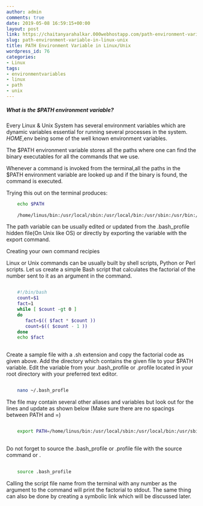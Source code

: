 ```yaml
---
author: admin
comments: true
date: 2019-05-08 16:59:15+00:00
layout: post
link: https://chaitanyarahalkar.000webhostapp.com/path-environment-variable-in-linux-unix/
slug: path-environment-variable-in-linux-unix
title: PATH Environment Variable in Linux/Unix
wordpress_id: 76
categories:
- Linux
tags:
- environmentvariables
- linux
- path
- unix
---
```


##### What is the $PATH environment variable?

Every Linux & Unix System has several environment variables which are dynamic variables essential for running several processes in the system.
$HOME,$env being some of the well known environment variables.

The $PATH environment variable stores all the paths where one can find the binary executables for all the commands that we use.

Whenever a command is invoked from the terminal,all the paths in the $PATH environment variable are looked up and if the binary is found, the command is executed.

Trying this out on the terminal produces:

```bash
    echo $PATH
    
    /home/linus/bin:/usr/local/sbin:/usr/local/bin:/usr/sbin:/usr/bin:/sbin:/bin

```

The path variable can be usually edited or updated from the .bash_profile hidden file(On Unix like OS) or directly by exporting the variable with the export command.

Creating your own command recipies

Linux or Unix commands can be usually built by shell scripts, Python or Perl scripts.
Let us create a simple Bash script that calculates the factorial of the number sent to it as an argument in the command.

```bash  

    #!/bin/bash
    count=$1 
    fact=1
    while [ $count -gt 0 ] 
    do
       fact=$(( $fact * $count ))
       count=$(( $count - 1 ))
    done
    echo $fact
    
```

Create a sample file with a  .sh extension and copy the factorial code as given above.
Add the directory which contains the given file to your $PATH variable. Edit the variable from your .bash_profile or .profile located in your root directory with your preferred text editor.


```bash

    nano ~/.bash_profle
```

The file may contain several other aliases and variables but look out for the lines and update 
as shown below
(Make sure there are no spacings between PATH and =)



```bash

    export PATH=/home/linus/bin:/usr/local/sbin:/usr/local/bin:/usr/sbin:/usr/bin:/sbin:/bin:/directory_of_bash_script
    
```
Do not forget to source the .bash_profile or .profile file with the source command or .


```bash
    
    source .bash_profile
```

Calling the script file name from the terminal with any number as the argument to the command will print the factorial to stdout.
The same thing can also be done by creating a symbolic link which will be discussed later.




